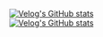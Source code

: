 [![Velog's GitHub stats](https://velog-readme-stats.vercel.app/api/badge?name=sxxrxm)](https://velog.io/@sxxrxm)   
[![Velog's GitHub stats](https://velog-readme-stats.vercel.app/api?name=sxxrxm)](https://github.com/eungyeole/velog-readme-stats)
